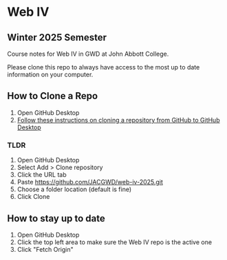 # Web IV
## Winter 2025 Semester

 Course notes for Web IV in GWD at John Abbott College.

 Please clone this repo to always have access to the most up to date information on your computer.

 ## How to Clone a Repo

 1. Open GitHub Desktop
 2. [Follow these instructions on cloning a repository from GitHub to GitHub Desktop](https://docs.github.com/en/desktop/adding-and-cloning-repositories/cloning-a-repository-from-github-to-github-desktop)

### TLDR

1. Open GitHub Desktop
2. Select Add > Clone repository
3. Click the URL tab
4. Paste https://github.com/JACGWD/web-iv-2025.git
5. Choose a folder location (default is fine)
6. Click Clone 

## How to stay up to date

1. Open GitHub Desktop
2. Click the top left area to make sure the Web IV repo is the active one
3. Click "Fetch Origin"